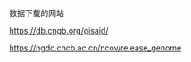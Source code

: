 

数据下载的网站

https://db.cngb.org/gisaid/

https://ngdc.cncb.ac.cn/ncov/release_genome







































































































